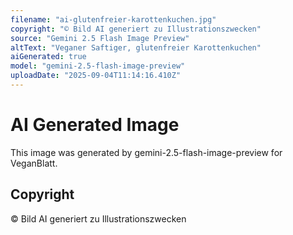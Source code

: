 ```yaml
---
filename: "ai-glutenfreier-karottenkuchen.jpg"
copyright: "© Bild AI generiert zu Illustrationszwecken"
source: "Gemini 2.5 Flash Image Preview"
altText: "Veganer Saftiger, glutenfreier Karottenkuchen"
aiGenerated: true
model: "gemini-2.5-flash-image-preview"
uploadDate: "2025-09-04T11:14:16.410Z"
---
```


# AI Generated Image

This image was generated by gemini-2.5-flash-image-preview for VeganBlatt.

## Copyright
© Bild AI generiert zu Illustrationszwecken
